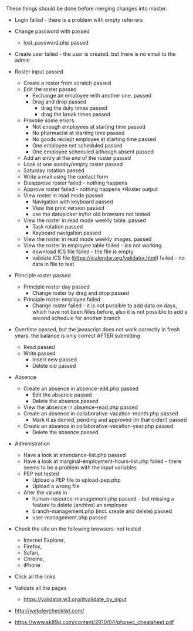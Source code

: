 These things should be done before merging changes into master:

* Login								failed - there is a problem with empty referrers

* Change password with						passed	
  * lost_password.php						passed
* Create user							failed - the user is created. but there is no email to the admin

* Roster input							passed
  * Create a roster from scratch				passed
  * Edit the roster						passed
    * Exchange an employee with another one.			passed
    * Drag and drop						passed
      *	drag the duty times					passed
      * drag the break times					passed
  * Provoke some errors:
    * Not enough employees at starting time			passed
    * No pharmacist at starting time				passed
    * No goods reciept employee at starting time		passed
    * One employee not scheduled				passed
    * One employee scheduled although absent			passed
  * Add an entry at the end of the roster			passed
  * Look at one sunday/empty roster				passed
  * Saturday rotation						passed
  * Write a mail using the contact form				
  * Disapprove roster						failed - nothing happens
  * Approve roster						failed - nothing happens
*Roster output
  * View roster in read mode					passed
    * Navigation with keyboard					passed
    * View the print version					passed
    * use the datepicker in/for old browsers			not tested
  * View the roster in read mode weekly table.			passed
    * Task rotation						passed
    * Keyboard navigation					passed
  * View the roster in read mode weekly images.			passed
  * View the roster in employee table				failed - ics not working
    * download ICS file						failed - the file is empty
    * validate ICS file (https://icalendar.org/validator.html)	failed - no data in file to test

* Principle roster						passed
  * Principle roster day					passed
    * Change roster by drag and drop				passed
  * Principle roster employee					failed
    * Change roster						failed - it is not possible to add data on days, which have not been filles before, also it is not possible to add a second schedule for another branch
* Overtime							passed, but the javascript does not work correctly in fresh years. the balance is only correct AFTER submitting
  * Read							passed
  * Write							passed
    * Insert new						passed
    * Delete old						passed

* Absence
  * Create an absence in absence-edit.php			passed
    * Edit the absence						passed
    * Delete the absence					passed
  * View the absence in absence-read.php			passed
  * Create an absence in collaborative-vacation-month.php	passed
    * Mark it as denied, pending and approved (in that order!)	passed
  * Create an absence in collaborative-vacation-year.php	passed
    * Delete the absence					passed
* Administration						
  * Have a look at attendance-list.php				passed
  * Have a look at marginal-employment-hours-list.php		failed - there seems to be a problem with the input variables
  * PEP								not tested
    * Upload a PEP file to upload-pep.php			
    * Upload a wrong file
  * Alter the values in						
    * human-resource-management.php				passed - but missing a feature to delete (archive) an employee
    * branch-management.php (incl. create and delete)		passed
    * user-management.php					passed

* Check the site on the following browsers:			not tested
  * Internet Explorer,
  * Firefox,
  * Safari,
  * Chrome,
  * iPhone

* Click all the links
* Validate all the pages
  * https://validator.w3.org/#validate_by_input
* http://webdevchecklist.com/
* https://www.sk89q.com/content/2010/04/phpsec_cheatsheet.pdf

